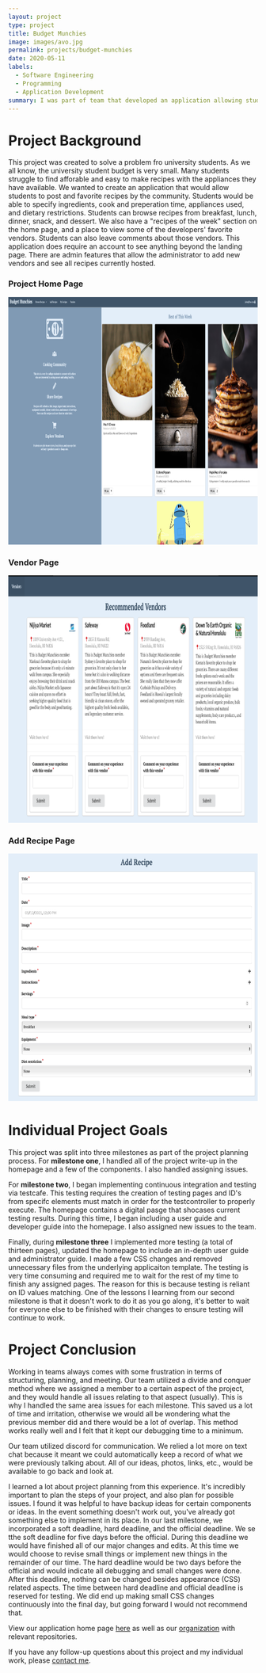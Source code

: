```yaml
---
layout: project
type: project
title: Budget Munchies
image: images/avo.jpg
permalink: projects/budget-munchies
date: 2020-05-11
labels:
  - Software Engineering
  - Programming
  - Application Development
summary: I was part of team that developed an application allowing students to share budget-friendly recipe ideas. 
---
```

# Project Background
This project was created to solve a problem fro university students. As we all know, the university student budget is very small. Many students
struggle to find afforable and easy to make recipes with the appliances they have available. We wanted to create an application that would allow students to post and favorite
recipes by the community. Students would be able to specify ingredients, cook and preperation time, appliances used, and dietary restrictions. 
Students can browse recipes from breakfast, lunch, dinner, snack, and dessert. 
We also have a "recipes of the week" section on the home page, and a place to view some of the developers' favorite vendors. Students can also leave comments about those vendors.
This application does require an account to see anything beyond the landing page. There are admin features that allow the administrator to add new vendors and see all recipes currently hosted. 

### Project Home Page
<div style="text-align:center"><img src="/images/signedinlanding.png" alt="HTML5 Icon" width="900" height="500"></div>

### Vendor Page
<div style="text-align:center"><img src="/images/vendors.png" alt="HTML5 Icon" width="900" height="500"></div>

### Add Recipe Page

<div style="text-align:center"><img src="/images/addrecipe.png" alt="HTML5 Icon" width="900" height="500"></div>

# Individual Project Goals
This project was split into three milestones as part of the project planning process. For **milestone one**, I handled all of the project write-up in the homepage and a few of the components. I also handled assigning issues. 

For **milestone two**, I began implementing continuous integration and testing via testcafe. This testing requires the creation of testing pages and ID's from specifc elements
must match in order for the testcontroller to properly execute. The homepage contains a digital pasge that shocases current testing results. During this time, I began including a user guide and developer guide into the homepage. I also assigned
new issues to the team. 

Finally, during **milestone three** I implemented more testing (a total of thirteen pages), updated the homepage to include an in-depth user guide and administrator 
guide. I made a few CSS changes and removed unnecessary files from the underlying applicaiton template. The testing is very time consuming and required me to wait for the rest of my time to finish any assigned pages. The reason for this is because testing is reliant on
ID values matching. One of the lessons I learning from our second milestone is that it doesn't work to do it as you go along, it's better to wait for everyone else to be finished
with their changes to ensure testing will continue to work. 

# Project Conclusion
Working in teams always comes with some frustration in terms of structuring, planning, and meeting. Our team utilized a divide and conquer method where we assigned a member to
a certain aspect of the project, and they would handle all issues relating to that aspect (usually). This is why I handled the same area issues for each milestone. This saved us a lot of time 
and irritation, otherwise we would all be wondering what the previous member did and there would be a lot of overlap. This method works really well and I felt that it kept our debugging time
to a minimum. 

Our team utilized discord for communication. We relied a lot more on text chat because it meant we could automatically keep a record of what we were previously talking about. 
All of our ideas, photos, links, etc., would be available to go back and look at. 

I learned a lot about project planning from this experience. It's incredibly important to plan the steps of your project, and also plan for possible issues. I found it was helpful
to have backup ideas for certain components or ideas. In the event something doesn't work out, you've already got something else to implement in its place. 
In our last milestone, we incorporated a soft deadline, hard deadline, and the official deadline. We se tthe soft deadline for five days before the official. During this deadline we 
would have finished all of our major changes and edits. At this time we would choose to revise small things or implement new things in the remainder of our time. 
The hard deadline would be two days before the official and would indicate all debugging and small changes were done. After this deadline, nothing can be changed besides appearance (CSS) related aspects. The time
between hard deadline and official deadline is reserved for testing. We did end up making small CSS changes continuously into the final day, but going forward I would not recommend that. 

View our application home page [here](https://budget-munchies.github.io) as well as our [organization](https://github.com/budget-munchies) with relevant repositories.

If you have any follow-up questions about this project and my individual work, please [contact me](mailto:nkimoto@hawaii.edu).
